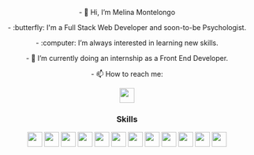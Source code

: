 <div align="center">
  <p>- 👋 Hi, I’m Melina Montelongo</p>
  <p>- :butterfly: I'm a Full Stack Web Developer and soon-to-be Psychologist.</p>
  <p>- :computer: I’m always interested in learning new skills.</p>
  <p>- 🌱 I’m currently doing an internship as a Front End Developer.</p>
<p>- 📫 How to reach me:</p> <a href= "https://www.linkedin.com/in/melina-montelongo/"><img src="https://cdn.jsdelivr.net/gh/devicons/devicon/icons/linkedin/linkedin-original.svg" style="width:30px; height: 30px"/><a/>
</div>
  
<div align="center">
<h3>Skills</h3>
<img src="https://cdn.jsdelivr.net/gh/devicons/devicon/icons/javascript/javascript-original.svg" style="width:30px; height:30px;"/>
<img src="https://cdn.jsdelivr.net/gh/devicons/devicon/icons/html5/html5-original.svg" style="width:30px; height:30px;"/>
<img src="https://cdn.jsdelivr.net/gh/devicons/devicon/icons/css3/css3-original.svg" style="width:30px; height:30px;"/>
<img src="https://cdn.jsdelivr.net/gh/devicons/devicon/icons/sass/sass-original.svg" style="width:30px; height:30px;"/>
<img src="https://cdn.jsdelivr.net/gh/devicons/devicon/icons/bootstrap/bootstrap-original.svg" style="width:30px; height:30px;"/>
<img src="https://cdn.jsdelivr.net/gh/devicons/devicon/icons/tailwindcss/tailwindcss-plain.svg" style="width:30px; height:30px;"/>
<img src="https://cdn.jsdelivr.net/gh/devicons/devicon/icons/react/react-original.svg" style="width:30px; height:30px;"/>
<img src="https://cdn.jsdelivr.net/gh/devicons/devicon/icons/nodejs/nodejs-original.svg" style="width:30px; height:30px;" />
<img src="https://cdn.jsdelivr.net/gh/devicons/devicon/icons/mongodb/mongodb-original.svg" style="width:30px; height:30px;"/>
<img src="https://cdn.jsdelivr.net/gh/devicons/devicon/icons/postgresql/postgresql-plain.svg" style="width:30px; height:30px;"/>
<img src="https://cdn.jsdelivr.net/gh/devicons/devicon/icons/python/python-original.svg" style="width:30px; height:30px;"/>
<img src="https://cdn.jsdelivr.net/gh/devicons/devicon/icons/django/django-plain.svg" style="width:30px; height:30px;"/>
</div>
<!---
melinamontelongo/melinamontelongo is a ✨ special ✨ repository because its `README.md` (this file) appears on your GitHub profile.
You can click the Preview link to take a look at your changes.
--->
